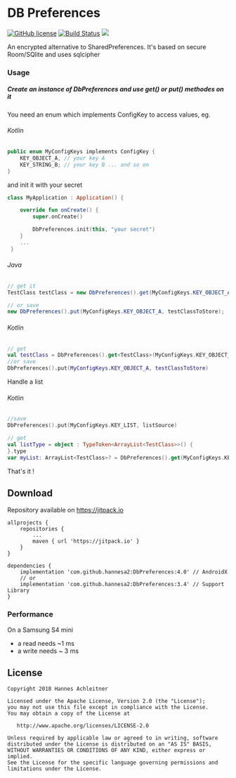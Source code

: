 # DB Preferences

[![GitHub license](https://img.shields.io/badge/license-Apache%20Version%202.0-blue.svg)](https://github.com/sbrukhanda/fragmentviewpager/blob/master/LICENSE.txt)
[![Build Status](https://travis-ci.org/hannesa2/DbPreferences.svg?branch=master)](https://travis-ci.org/hannesa2/DbPreferences)
[![](https://jitpack.io/v/hannesa2/DbPreferences.svg)](https://jitpack.io/#hannesa2/DbPreferences)

An encrypted alternative to SharedPreferences. It's based on secure Room/SQlite and uses sqlcipher

### Usage

##### Create an instance of DbPreferences and use get() or put() methodes on it

You need an enum which implements ConfigKey to access values, eg.

###### Kotlin
```Kotlin
public enum MyConfigKeys implements ConfigKey {
    KEY_OBJECT_A, // your key A
    KEY_STRING_B; // your key B ... and so on
}
```

and init it with your secret
```Kotlin
class MyApplication : Application() {

    override fun onCreate() {
        super.onCreate()

        DbPreferences.init(this, "your secret")
    }
    ...
 }
 ```   

###### Java
```java
// get it
TestClass testClass = new DbPreferences().get(MyConfigKeys.KEY_OBJECT_A, TestClass.class);

// or save
new DbPreferences().put(MyConfigKeys.KEY_OBJECT_A, testClassToStore);
```
###### Kotlin
```kotlin
// get
val testClass = DbPreferences().get<TestClass>(MyConfigKeys.KEY_OBJECT_A, TestClass::class.java)
//or save
DbPreferences().put(MyConfigKeys.KEY_OBJECT_A, testClassToStore)
```

Handle a list
###### Kotlin
```kotlin
//save
DbPreferences().put(MyConfigKeys.KEY_LIST, listSource)

// get
val listType = object : TypeToken<ArrayList<TestClass>>() {
}.type
var myList: ArrayList<TestClass>? = DbPreferences().get(MyConfigKeys.KEY_LIST, listType)
```

That's it !

## Download 
Repository available on https://jitpack.io

```Gradle
allprojects {
    repositories {
        ...
        maven { url 'https://jitpack.io' }
    }
}
```
```Gradle
dependencies {
    implementation 'com.github.hannesa2:DbPreferences:4.0' // AndroidX
    // or
    implementation 'com.github.hannesa2:DbPreferences:3.4' // Support Library
}

```

### Performance

On a Samsung S4 mini 
* a read needs ~1 ms
* a write needs ~  3 ms

## License 
```
Copyright 2018 Hannes Achleitner

Licensed under the Apache License, Version 2.0 (the "License");
you may not use this file except in compliance with the License.
You may obtain a copy of the License at

   http://www.apache.org/licenses/LICENSE-2.0

Unless required by applicable law or agreed to in writing, software
distributed under the License is distributed on an "AS IS" BASIS,
WITHOUT WARRANTIES OR CONDITIONS OF ANY KIND, either express or implied.
See the License for the specific language governing permissions and
limitations under the License.
```


